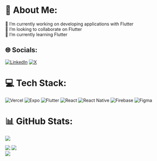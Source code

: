 # 💫 About Me:
🔭 I’m currently working on developing applications with Flutter<br>👯 I’m looking to collaborate on Flutter<br>🌱 I’m currently learning Flutter<br>


## 🌐 Socials:
[![LinkedIn](https://img.shields.io/badge/LinkedIn-%230077B5.svg?logo=linkedin&logoColor=white)](https://linkedin.com/in/firg28) [![X](https://img.shields.io/badge/X-black.svg?logo=X&logoColor=white)](https://x.com/firg28) 

# 💻 Tech Stack:
![Vercel](https://img.shields.io/badge/vercel-%23000000.svg?style=plastic&logo=vercel&logoColor=white) ![Expo](https://img.shields.io/badge/expo-1C1E24?style=plastic&logo=expo&logoColor=#D04A37) ![Flutter](https://img.shields.io/badge/Flutter-%2302569B.svg?style=plastic&logo=Flutter&logoColor=white) ![React](https://img.shields.io/badge/react-%2320232a.svg?style=plastic&logo=react&logoColor=%2361DAFB) ![React Native](https://img.shields.io/badge/react_native-%2320232a.svg?style=plastic&logo=react&logoColor=%2361DAFB) ![Firebase](https://img.shields.io/badge/firebase-a08021?style=plastic&logo=firebase&logoColor=ffcd34) ![Figma](https://img.shields.io/badge/figma-%23F24E1E.svg?style=plastic&logo=figma&logoColor=white)
# 📊 GitHub Stats:
[![](https://visitcount.itsvg.in/api?id=jlreyna85&icon=0&color=3)](https://visitcount.itsvg.in)

![](https://github-readme-stats.vercel.app/api/top-langs/?username=jlreyna85&theme=react&hide_border=false&include_all_commits=false&count_private=true&layout=compact)
![](https://github-readme-stats.vercel.app/api?username=jlreyna85&theme=react&hide_border=false&include_all_commits=false&count_private=true)<br/>
![](https://github-readme-streak-stats.herokuapp.com/?user=jlreyna85&theme=react&hide_border=false)<br/>




<!-- Proudly created with GPRM ( https://gprm.itsvg.in ) -->
